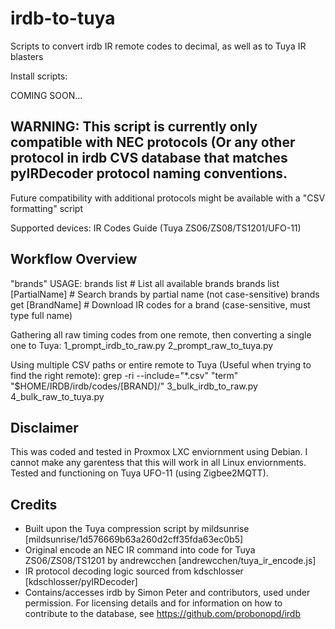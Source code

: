 # irdb-to-tuya
Scripts to convert irdb IR remote codes to decimal, as well as to Tuya IR blasters

Install scripts:

COMING SOON...

## WARNING: This script is currently only compatible with NEC protocols (Or any other protocol in irdb CVS database that matches pyIRDecoder protocol naming conventions.
Future compatibility with additional protocols might be available with a "CSV formatting" script

Supported devices: IR Codes Guide (Tuya ZS06/ZS08/TS1201/UFO-11)

## Workflow Overview

"brands" USAGE:
 brands list                # List all available brands
 brands list [PartialName]  # Search brands by partial name (not case-sensitive)
 brands get [BrandName]     # Download IR codes for a brand (case-sensitive, must type full name)

Gathering all raw timing codes from one remote, then converting a single one to Tuya:
 1_prompt_irdb_to_raw.py
 2_prompt_raw_to_tuya.py

Using multiple CSV paths or entire remote to Tuya (Useful when trying to find the right remote):
 grep -ri --include="*.csv" "term" "$HOME/IRDB/irdb/codes/[BRAND]/"
 3_bulk_irdb_to_raw.py
 4_bulk_raw_to_tuya.py

## Disclaimer
This was coded and tested in Proxmox LXC enviornment using Debian. I cannot make any garentess that this will work in all Linux enviornments. Tested and functioning on Tuya UFO-11 (using Zigbee2MQTT).


## Credits
- Built upon the Tuya compression script by mildsunrise [mildsunrise/1d576669b63a260d2cff35fda63ec0b5]
- Original encode an NEC IR command into code for Tuya ZS06/ZS08/TS1201 by andrewcchen [andrewcchen/tuya_ir_encode.js]
- IR protocol decoding logic sourced from kdschlosser [kdschlosser/pyIRDecoder]
- Contains/accesses irdb by Simon Peter and contributors, used under permission. For licensing details and for information on how to contribute to the database, see  https://github.com/probonopd/irdb


